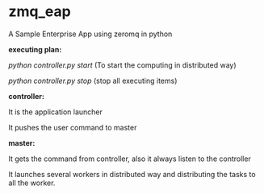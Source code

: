 zmq_eap
=======

A Sample Enterprise App using zeromq in python

<b>executing plan:</b>

<i>python controller.py start</i> (To start the computing in distributed way)

<i>python controller.py stop</i> (stop all executing items)


<b>controller:</b>

   It is the application launcher
   
   It pushes the user command to master

<b>master:</b>

   It gets the command from controller, also it always listen to the controller
   
   It launches several workers in distributed way and distributing the tasks to all the worker.

   
